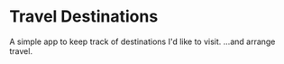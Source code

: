 # Travel Destinations

A simple app to keep track of destinations I'd like to visit.
...and arrange travel.
